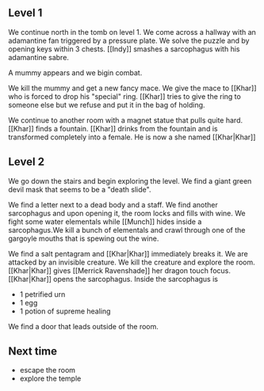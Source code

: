 
## Level 1
We continue north in the tomb on level 1. We come across a hallway with an adamantine fan triggered by a pressure plate. We solve the puzzle and by opening keys within 3 chests. [[Indy]] smashes a sarcophagus with his adamantine sabre.

A mummy appears and we bigin combat. 

We kill the mummy and get a new fancy mace. We give the mace to [[Khar]] who is forced to drop his "special" ring. [[Khar]] tries to give the ring to someone else but we refuse and put it in the bag of holding.

We continue to another room with a magnet statue that pulls quite hard. [[Khar]] finds a fountain. [[Khar]] drinks from the fountain and is transformed completely into a female. He is now a she named [[Khar|Khar]]

## Level 2

We go down the stairs and begin exploring the level. We find a giant green devil mask that seems to be a "death slide". 

We find a letter next to a dead body and a staff. We find another sarcophagus and upon opening it, the room locks and fills with wine. We fight some water elementals while [[Munch]] hides inside a sarcophagus.We kill a bunch of elementals and crawl through one of the gargoyle mouths that is spewing out the wine.

We find a salt pentagram and [[Khar|Khar]] immediately breaks it. We are attacked by an invisible creature. We kill the creature and explore the room. [[Khar|Khar]] gives [[Merrick Ravenshade]] her dragon touch focus. [[Khar|Khar]] opens the sarcophagus. Inside the sarcophagus is 

- 1 petrified urn
- 1 egg
- 1 potion of supreme healing

We find a door that leads outside of the room.

## Next time

- escape the room
- explore the temple